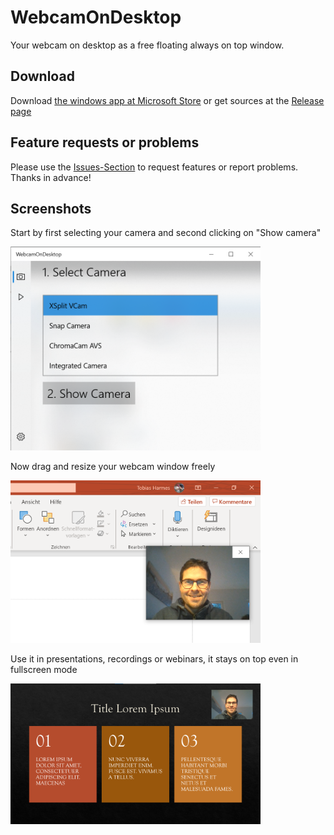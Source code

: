 # WebcamOnDesktop
Your webcam on desktop as a free floating always on top window. 

## Download
Download [the windows app at Microsoft Store](https://www.microsoft.com/store/productId/9NWR1L09C54Z) or get sources at the [Release page](https://github.com/tharmes42/WebcamOnDesktop/releases/latest)

## Feature requests or problems
Please use the [Issues-Section](https://github.com/tharmes42/WebcamOnDesktop/issues) to request features or report problems. Thanks in advance!

## Screenshots

Start by first selecting your camera and second clicking on "Show camera"

<img src="https://github.com/tharmes42/WebcamOnDesktop/blob/master/pagecontent/WebcamOnDesktop_Screen1.png" alt="Select media source" width="400"/>


Now drag and resize your webcam window freely

<img src="https://github.com/tharmes42/WebcamOnDesktop/blob/master/pagecontent/WebcamOnDesktop_Screen2.png" alt="Drag and resize your webcam window freely" width="400"/>


Use it in presentations, recordings or webinars, it stays on top even in fullscreen mode

<img src="https://github.com/tharmes42/WebcamOnDesktop/blob/master/pagecontent/WebcamOnDesktop_Screen3.png" alt="Use it in presentations, recordings or webinars" width="400"/>

